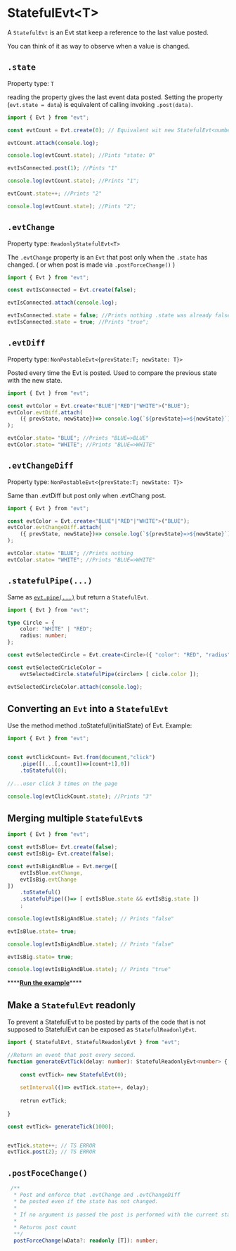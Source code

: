 # StatefulEvt&lt;T&gt;

A `StatefulEvt` is an Evt stat keep a reference to the last value posted. 

You can think of it as way to observe when a value is changed.

## `.state`

Property type: `T`

reading the property gives the last event data posted. Setting the property \(`evt.state = data`\) is equivalent of calling invoking  `.post(data)`.

```typescript
import { Evt } from "evt";

const evtCount = Evt.create(0); // Equivalent wit new StatefulEvt<number>(0)

evtCount.attach(console.log);

console.log(evtCount.state); //Pints "state: 0"

evtIsConnected.post(1); //Pints "1" 

console.log(evtCount.state); //Prints "1";

evtCount.state++; //Prints "2"

console.log(evtCount.state); //Pints "2";
```

## `.evtChange`

Property type: `ReadonlyStatefulEvt<T>`

The `.evtChange` property is an `Evt` that post only when the `.state` has changed. \( or when post is made via `.postForceChange()` \)

```typescript
import { Evt } from "evt";

const evtIsConnected = Evt.create(false);

evtIsConnected.attach(console.log);

evtIsConnected.state = false; //Prints nothing .state was already false.
evtIsConnected.state = true; //Prints "true";
```

## `.evtDiff`

Property type: `NonPostableEvt<{prevState:T; newState: T}>`

Posted every time the Evt is posted. Used to compare the previous state with the new state.

```typescript
import { Evt } from "evt";

const evtColor = Evt.create<"BLUE"|"RED"|"WHITE">("BLUE");
evtColor.evtDiff.attach(
    ({ prevState, newState})=> console.log(`${prevState}=>${newState}`)
);

evtColor.state= "BLUE"; //Prints "BLUE=>BLUE"
evtColor.state= "WHITE"; //Prints "BLUE=>WHITE"
```

## `.evtChangeDiff`

Property type: `NonPostableEvt<{prevState:T; newState: T}>`

Same than .evtDiff but post only when .evtChang post.

```typescript
import { Evt } from "evt";

const evtColor = Evt.create<"BLUE"|"RED"|"WHITE">("BLUE");
evtColor.evtChangeDiff.attach(
    ({ prevState, newState})=> console.log(`${prevState}=>${newState}`)
);

evtColor.state= "BLUE"; //Prints nothing
evtColor.state= "WHITE"; //Prints "BLUE=>WHITE"
```

## `.statefulPipe(...)`

Same as [`evt.pipe(...)`](https://docs.evt.land/api/evt/pipe) but return a `StatefulEvt`.

```typescript
import { Evt } from "evt";

type Circle = { 
    color: "WHITE" | "RED";
    radius: number;
};

const evtSelectedCircle = Evt.create<Circle>({ "color": "RED", "radius": 3 });

const evtSelectedCricleColor = 
    evtSelectedCircle.statefulPipe(circle=> [ cicle.color ]);

evtSelectedCircleColor.attach(console.log);
```

## Converting an `Evt` into a `StatefulEvt`

Use the method method .toStateful\(initialState\) of Evt. Example:

```typescript
import { Evt } from "evt";


const evtClickCount= Evt.from(document,"click")
    .pipe([(...[,count])=>[count+1],0])
    .toStateful(0);
    
//...user click 3 times on the page

console.log(evtClickCount.state); //Prints "3"
```

## Merging multiple `StatefulEvt`s

```typescript
import { Evt } from "evt";

const evtIsBlue= Evt.create(false);
const evtIsBig= Evt.create(false);

const evtIsBigAndBlue = Evt.merge([
    evtIsBlue.evtChange,
    evtIsBig.evtChange
])
    .toStateful()
    .statefulPipe(()=> [ evtIsBlue.state && evtIsBig.state ])
    ;
    
console.log(evtIsBigAndBlue.state); // Prints "false"

evtIsBlue.state= true;

console.log(evtIsBigAndBlue.state); // Prints "false"

evtIsBig.state= true;

console.log(evtIsBigAndBlue.state); // Prints "true"
```

\*\*\*\*[**Run the example**](https://stackblitz.com/edit/evt-22pavm?embed=1&file=index.ts&hideExplorer=1)\*\*\*\*

## Make a `StatefulEvt` readonly

To prevent a StatefulEvt to be posted by parts of the code that is not supposed to StatefulEvt can be exposed as `StatefulReadonlyEvt`.

```typescript
import { StatefulEvt, StatefulReadonlyEvt } from "evt";

//Return an event that post every second.
function generateEvtTick(delay: number): StatefulReadonlyEvt<number> {
    
    const evtTick= new StatefulEvt(0);
    
    setInterval(()=> evtTick.state++, delay);
    
    retrun evtTick;
    
}

const evtTick= generateTick(1000);


evtTick.state++; // TS ERROR
evtTick.post(2); // TS ERROR
```

## `.postFoceChange()`

```typescript
 /** 
  * Post and enforce that .evtChange and .evtChangeDiff 
  * be posted even if the state has not changed.
  * 
  * If no argument is passed the post is performed with the current state.
  * 
  * Returns post count 
  **/
  postForceChange(wData?: readonly [T]): number;
```

